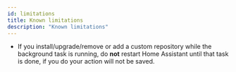 ```yaml
---
id: limitations
title: Known limitations
description: "Known limitations"
---
```

- If you install/upgrade/remove or add a custom repository while the background task is running, do **not** restart Home Assistant until that task is done, if you do your action will not be saved.